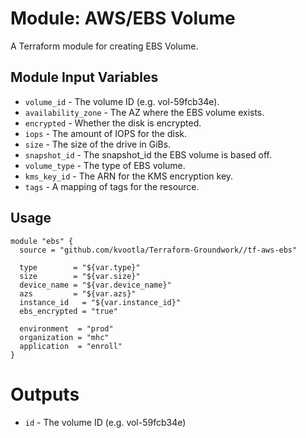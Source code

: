 Module: AWS/EBS Volume
======================

A Terraform module for creating EBS Volume.

Module Input Variables
----------------------
- `volume_id` - The volume ID (e.g. vol-59fcb34e).
- `availability_zone` - The AZ where the EBS volume exists.
- `encrypted` - Whether the disk is encrypted.
- `iops` - The amount of IOPS for the disk.
- `size` - The size of the drive in GiBs.
- `snapshot_id` - The snapshot_id the EBS volume is based off.
- `volume_type` - The type of EBS volume.
- `kms_key_id` - The ARN for the KMS encryption key.
- `tags` - A mapping of tags for the resource.

Usage
-----

```hcl
module "ebs" {
  source = "github.com/kvootla/Terraform-Groundwork//tf-aws-ebs"

  type        = "${var.type}"
  size        = "${var.size}"
  device_name = "${var.device_name}"
  azs         = "${var.azs}"
  instance_id   = "${var.instance_id}"
  ebs_encrypted = "true"

  environment  = "prod"
  organization = "mhc"
  application  = "enroll"
}
```

Outputs
=======

- `id` - The volume ID (e.g. vol-59fcb34e)

